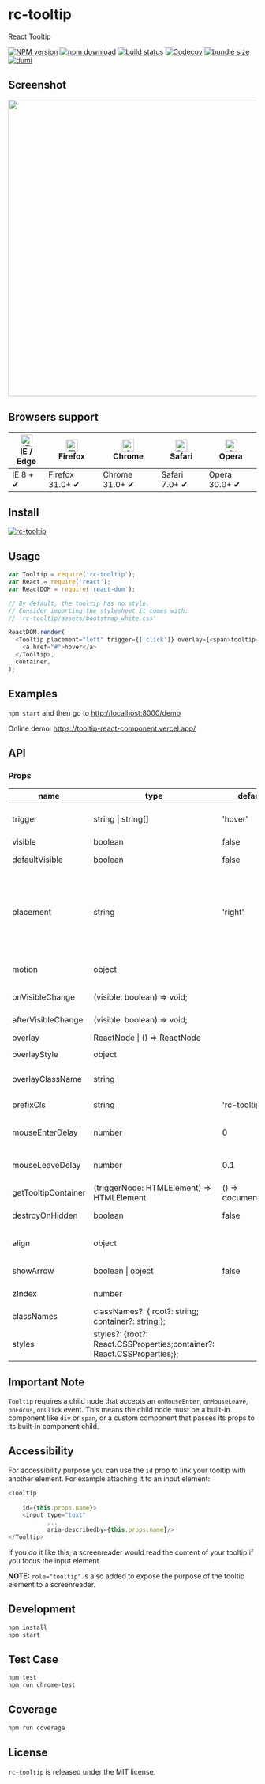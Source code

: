 # rc-tooltip

React Tooltip

[![NPM version][npm-image]][npm-url]
[![npm download][download-image]][download-url]
[![build status][github-actions-image]][github-actions-url]
[![Codecov][codecov-image]][codecov-url]
[![bundle size][bundlephobia-image]][bundlephobia-url]
[![dumi][dumi-image]][dumi-url]

[npm-image]: http://img.shields.io/npm/v/rc-tooltip.svg?style=flat-square
[npm-url]: http://npmjs.org/package/rc-tooltip
[travis-image]: https://img.shields.io/travis/react-component/tooltip/master?style=flat-square
[travis-url]: https://travis-ci.com/react-component/tooltip
[github-actions-image]: https://github.com/react-component/tooltip/actions/workflows/react-component-ci.yml/badge.svg
[github-actions-url]: https://github.com/react-component/tooltip/actions/workflows/react-component-ci.yml
[codecov-image]: https://img.shields.io/codecov/c/github/react-component/tooltip/master.svg?style=flat-square
[codecov-url]: https://app.codecov.io/gh/react-component/tooltip
[download-image]: https://img.shields.io/npm/dm/rc-tooltip.svg?style=flat-square
[download-url]: https://npmjs.org/package/rc-tooltip
[bundlephobia-url]: https://bundlephobia.com/package/rc-tooltip
[bundlephobia-image]: https://badgen.net/bundlephobia/minzip/rc-tooltip
[dumi-url]: https://github.com/umijs/dumi
[dumi-image]: https://img.shields.io/badge/docs%20by-dumi-blue?style=flat-square

## Screenshot

<img src="https://gtms03.alicdn.com/tps/i3/TB1NQUSHpXXXXaUXFXXlQqyZXXX-1312-572.png" width="600"/>

## Browsers support

| [<img src="https://raw.githubusercontent.com/alrra/browser-logos/master/src/edge/edge_48x48.png" alt="IE / Edge" width="24px" height="24px" />](http://godban.github.io/browsers-support-badges/)</br>IE / Edge | [<img src="https://raw.githubusercontent.com/alrra/browser-logos/master/src/firefox/firefox_48x48.png" alt="Firefox" width="24px" height="24px" />](http://godban.github.io/browsers-support-badges/)</br>Firefox | [<img src="https://raw.githubusercontent.com/alrra/browser-logos/master/src/chrome/chrome_48x48.png" alt="Chrome" width="24px" height="24px" />](http://godban.github.io/browsers-support-badges/)</br>Chrome | [<img src="https://raw.githubusercontent.com/alrra/browser-logos/master/src/safari/safari_48x48.png" alt="Safari" width="24px" height="24px" />](http://godban.github.io/browsers-support-badges/)</br>Safari | [<img src="https://raw.githubusercontent.com/alrra/browser-logos/master/src/opera/opera_48x48.png" alt="Opera" width="24px" height="24px" />](http://godban.github.io/browsers-support-badges/)</br>Opera |
| --------------------------------------------------------------------------------------------------------------------------------------------------------------------------------------------------------------- | ----------------------------------------------------------------------------------------------------------------------------------------------------------------------------------------------------------------- | ------------------------------------------------------------------------------------------------------------------------------------------------------------------------------------------------------------- | ------------------------------------------------------------------------------------------------------------------------------------------------------------------------------------------------------------- | --------------------------------------------------------------------------------------------------------------------------------------------------------------------------------------------------------- |
| IE 8 + ✔                                                                                                                                                                                                        | Firefox 31.0+ ✔                                                                                                                                                                                                   | Chrome 31.0+ ✔                                                                                                                                                                                                | Safari 7.0+ ✔                                                                                                                                                                                                 | Opera 30.0+ ✔                                                                                                                                                                                             |

## Install

[![rc-tooltip](https://nodei.co/npm/rc-tooltip.png)](https://npmjs.org/package/rc-tooltip)

## Usage

```js
var Tooltip = require('rc-tooltip');
var React = require('react');
var ReactDOM = require('react-dom');

// By default, the tooltip has no style.
// Consider importing the stylesheet it comes with:
// 'rc-tooltip/assets/bootstrap_white.css'

ReactDOM.render(
  <Tooltip placement="left" trigger={['click']} overlay={<span>tooltip</span>}>
    <a href="#">hover</a>
  </Tooltip>,
  container,
);
```

## Examples

`npm start` and then go to
<http://localhost:8000/demo>

Online demo: https://tooltip-react-component.vercel.app/

## API

### Props

| name                | type                                                               | default             | description                                                                                                                                                      |
| ------------------- | ------------------------------------------------------------------ | ------------------- | ---------------------------------------------------------------------------------------------------------------------------------------------------------------- |
| trigger             | string \| string\[]                                                | 'hover'             | which actions cause tooltip shown. enum of 'hover','click','focus'                                                                                               |
| visible             | boolean                                                            | false               | whether tooltip is visible                                                                                                                                       |
| defaultVisible      | boolean                                                            | false               | whether tooltip is visible by default                                                                                                                            |
| placement           | string                                                             | 'right'             | tooltip placement. enum of 'top','left','right','bottom', 'topLeft', 'topRight', 'bottomLeft', 'bottomRight', 'leftTop', 'leftBottom', 'rightTop', 'rightBottom' |
| motion              | object                                                             |                     | Config popup motion. Please ref demo for example                                                                                                                 |
| onVisibleChange     | (visible: boolean) => void;                                        |                     | Callback when visible change                                                                                                                                     |
| afterVisibleChange  | (visible: boolean) => void;                                        |                     | Callback after visible change                                                                                                                                    |
| overlay             | ReactNode \| () => ReactNode                                       |                     | tooltip overlay content                                                                                                                                          |
| overlayStyle        | object                                                             |                     | deprecated, Please use `styles={{ root: {} }}`                                                                                                                   |
| overlayClassName    | string                                                             |                     | deprecated, Please use `classNames={{ root: {} }}`                                                                                                               |
| prefixCls           | string                                                             | 'rc-tooltip'        | prefix class name of tooltip                                                                                                                                     |
| mouseEnterDelay     | number                                                             | 0                   | delay time (in second) before tooltip shows when mouse enter                                                                                                     |
| mouseLeaveDelay     | number                                                             | 0.1                 | delay time (in second) before tooltip hides when mouse leave                                                                                                     |
| getTooltipContainer | (triggerNode: HTMLElement) => HTMLElement                          | () => document.body | get container of tooltip, default to body                                                                                                                        |
| destroyOnHidden     | boolean                                                            | false               | destroy tooltip when it is hidden                                                                                                                                |
| align               | object                                                             |                     | align config of tooltip. Please ref demo for usage example                                                                                                       |
| showArrow           | boolean \| object                                                  | false               | whether to show arrow of tooltip                                                                                                                                 |
| zIndex              | number                                                             |                     | config popup tooltip zIndex                                                                                                                                      |
| classNames          | classNames?: { root?: string; container?: string;};                     |                     | Semantic DOM class                                                                                                                                               |
| styles              | styles?: {root?: React.CSSProperties;container?: React.CSSProperties;}; |                     | Semantic DOM styles                                                                                                                                              |

## Important Note

`Tooltip` requires a child node that accepts an `onMouseEnter`, `onMouseLeave`, `onFocus`, `onClick` event. This means the child node must be a built-in component like `div` or `span`, or a custom component that passes its props to its built-in component child.

## Accessibility

For accessibility purpose you can use the `id` prop to link your tooltip with another element. For example attaching it to an input element:

```js
<Tooltip
    ...
    id={this.props.name}>
    <input type="text"
           ...
           aria-describedby={this.props.name}/>
</Tooltip>
```

If you do it like this, a screenreader would read the content of your tooltip if you focus the input element.

**NOTE:** `role="tooltip"` is also added to expose the purpose of the tooltip element to a screenreader.

## Development

```bash
npm install
npm start
```

## Test Case

```bash
npm test
npm run chrome-test
```

## Coverage

```bash
npm run coverage
```

## License

`rc-tooltip` is released under the MIT license.
